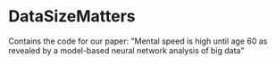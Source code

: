 # DataSizeMatters
Contains the code for our paper: 
"Mental speed is high until age 60 as revealed by a model-based neural network analysis of big data"
